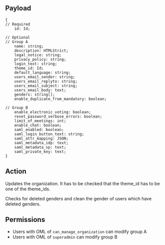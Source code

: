 ## Payload
```
{
// Required
    id: Id;
    
// Optional
// Group A
    name: string;
    description: HTMLStrict;
    legal_notice: string;
    privacy_policy: string;
    login_text: string;
    theme_id: Id;
    default_language: string;
    users_email_sender: string;
    users_email_replyto: string;
    users_email_subject: string;
    users_email_body: text;
    genders: string[];
    enable_duplicate_from_mandatory: boolean;
    
// Group B
    enable_electronic_voting: boolean;
    reset_password_verbose_errors: boolean;
    limit_of_meetings: int;
    enable_chat: boolean;
    saml_enabled: boolean;
    saml_login_button_text: string;
    saml_attr_mapping: JSON;
    saml_metadata_idp: text;
    saml_metadata_sp: text;
    saml_private_key: text;
}
```

## Action
Updates the organization.
It has to be checked that the theme_id has to be one of the theme_ids.

Checks for deleted genders and clean the gender of users which have deleted genders.

## Permissions
- Users with OML of `can_manage_organization` can modify group A
- Users with OML of `superadmin` can modify group B
